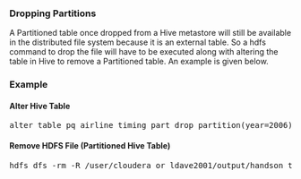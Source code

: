### Dropping Partitions
A Partitioned table once dropped from a Hive metastore will still be available in the distributed file system because it is an external table. So a hdfs command to drop the file will have to be executed along with altering the table in Hive to remove a Partitioned table. An example is given below.

### Example

#### Alter Hive Table
<pre>
alter table pq_airline_timing_part drop partition(year=2006);
</pre>

#### Remove HDFS File (Partitioned Hive Table)
<pre>
hdfs dfs -rm -R /user/cloudera or ldave2001/output/handson_train/airline_time_performance/flight_parquet_partd/year=2006
</pre>

